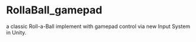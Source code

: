 # RollaBall_gamepad
a classic Roll-a-Ball implement with gamepad control via new Input System in Unity.
